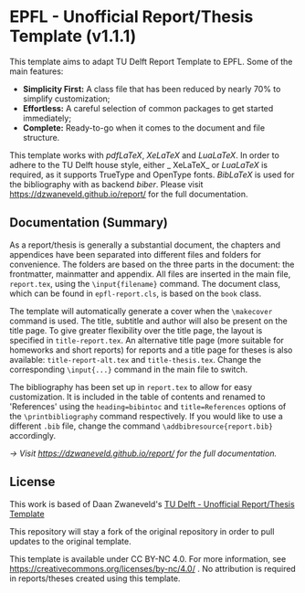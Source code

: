# EPFL - Unofficial Report/Thesis Template (v1.1.1)

This template aims to adapt TU Delft Report Template to EPFL. Some of the main features:

* **Simplicity First:** A class file that has been reduced by nearly 70% to simplify customization;
* **Effortless:** A careful selection of common packages to get started immediately;
* **Complete:** Ready-to-go when it comes to the document and file structure.

This template works with _pdfLaTeX_, _XeLaTeX_ and _LuaLaTeX_. In order to adhere to the TU Delft house style, either _
XeLaTeX_ or _LuaLaTeX_ is required, as it supports TrueType and OpenType fonts. _BibLaTeX_ is used for the bibliography
with as backend _biber_. Please visit https://dzwaneveld.github.io/report/ for the full documentation.

## Documentation (Summary)

As a report/thesis is generally a substantial document, the chapters and appendices have been separated into different
files and folders for convenience. The folders are based on the three parts in the document: the frontmatter, mainmatter
and appendix. All files are inserted in the main file, `report.tex`, using the `\input{filename}` command. The document
class, which can be found in `epfl-report.cls`, is based on the `book` class.

The template will automatically generate a cover when the `\makecover` command is used. The title, subtitle and author
will also be present on the title page. To give greater flexibility over the title page, the layout is specified
in `title-report.tex`. An alternative title page (more suitable for homeworks and short reports) for reports and a title
page for theses is also available: `title-report-alt.tex` and `title-thesis.tex`. Change the corresponding `\input{...}`
command in the main file to switch.

The bibliography has been set up in `report.tex` to allow for easy customization. It is included in the table of
contents and renamed to 'References' using the `heading=bibintoc` and `title=References` options of
the `\printbibliography` command respectively. If you would like to use a different `.bib` file, change the
command `\addbibresource{report.bib}` accordingly.

*→ Visit https://dzwaneveld.github.io/report/ for the full documentation.*

## License

This work is based of Daan
Zwaneveld's [TU Delft - Unofficial Report/Thesis Template](https://github.com/dzwaneveld/TU-Delft-Unofficial-Report-Template)

This repository will stay a fork of the original repository in order to pull updates to the original template.

This template is available under CC BY-NC 4.0. For more information, see https://creativecommons.org/licenses/by-nc/4.0/
. No attribution is required in reports/theses created using this template.
